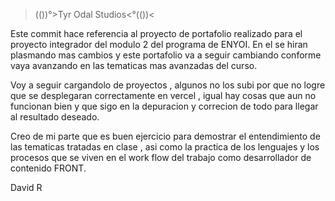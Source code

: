 >(())°>Tyr Odal Studios<°(())<

Este commit hace referencia al proyecto de portafolio realizado para
el proyecto integrador del modulo 2 del programa de ENYOI.
En el se hiran plasmando mas cambios y este portafolio va a seguir
cambiando conforme vaya avanzando en las tematicas mas avanzadas del
curso.
>
Voy a seguir cargandolo de proyectos , algunos no los subi por que no
logre que se desplegaran correctamente en vercel , igual hay cosas que aun no 
funcionan bien y que sigo en la depuracion y correcion de todo para 
llegar al resultado deseado.

Creo de mi parte que es buen ejercicio para demostrar el entendimiento
de las tematicas tratadas en clase , asi como la practica de los 
lenguajes y los procesos que se viven en el work flow del trabajo como 
desarrollador de contenido FRONT.

David R


